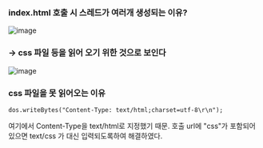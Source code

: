 ### index.html 호출 시 스레드가 여러개 생성되는 이유?

![image](https://user-images.githubusercontent.com/92678400/159219578-972a6b49-7273-4cdd-b577-6ee5091239d3.png)

### -> css 파일 등을 읽어 오기 위한 것으로 보인다

![image](https://user-images.githubusercontent.com/92678400/159255864-0c8fa6c1-e642-465c-839a-349c9e3d8e64.png)

### css 파일을 못 읽어오는 이유

`dos.writeBytes("Content-Type: text/html;charset=utf-8\r\n");`

여기에서 Content-Type을 text/html로 지정했기 때문. 호출 url에 "css"가 포함되어있으면 text/css 가 대신 입력되도록하여 해결하였다.

